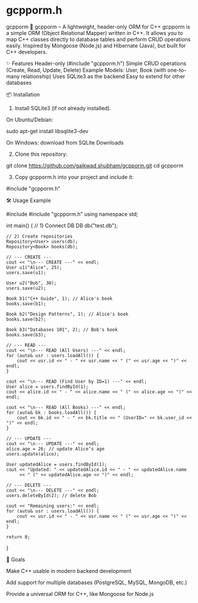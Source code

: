# gcpporm.h
 gcpporm  🚀 gcpporm – A lightweight, header-only ORM for C++  gcpporm is a simple ORM (Object Relational Mapper) written in C++. It allows you to map C++ classes directly to database tables and perform CRUD operations easily. Inspired by Mongoose (Node.js) and Hibernate (Java), but built for C++ developers. 

✨ Features
Header-only (#include "gcpporm.h")
Simple CRUD operations (Create, Read, Update, Delete)
Example Models: User, Book (with one-to-many relationship)
Uses SQLite3 as the backend
Easy to extend for other databases

📦 Installation

1. Install SQLite3 (if not already installed).

On Ubuntu/Debian:

sudo apt-get install libsqlite3-dev

On Windows: download from SQLite Downloads

2. Clone this repository:

git clone [https://github.com/gaikwad shubham/gcpporm.git](https://github.com/Gaikwadshubhams/gcpporm.h.git)
cd gcpporm

3. Copy gcpporm.h into your project and include it:

#include "gcpporm.h"

🛠️ Usage Example

#include <iostream>
#include "gcpporm.h"
using namespace std;

int main() {
    // 1) Connect DB
    DB db("test.db");

    // 2) Create repositories
    Repository<User> users(db);
    Repository<Book> books(db);

    // --- CREATE ---
    cout << "\n--- CREATE ---" << endl;
    User u1("Alice", 25);
    users.save(u1);

    User u2("Bob", 30);
    users.save(u2);

    Book b1("C++ Guide", 1); // Alice's book
    books.save(b1);

    Book b2("Design Patterns", 1); // Alice's book
    books.save(b2);

    Book b3("Databases 101", 2); // Bob's book
    books.save(b3);

    // --- READ ---
    cout << "\n--- READ (All Users) ---" << endl;
    for (auto& usr : users.loadAll()) {
        cout << usr.id << " - " << usr.name << " (" << usr.age << ")" << endl;
    }

    cout << "\n--- READ (Find User by ID=1) ---" << endl;
    User alice = users.findById(1);
    cout << alice.id << " - " << alice.name << " (" << alice.age << ")" << endl;

    cout << "\n--- READ (All Books) ---" << endl;
    for (auto& bk : books.loadAll()) {
        cout << bk.id << " - " << bk.title << " (UserID=" << bk.user_id << ")" << endl;
    }

    // --- UPDATE ---
    cout << "\n--- UPDATE ---" << endl;
    alice.age = 26; // update Alice’s age
    users.update(alice);

    User updatedAlice = users.findById(1);
    cout << "Updated: " << updatedAlice.id << " - " << updatedAlice.name 
         << " (" << updatedAlice.age << ")" << endl;

    // --- DELETE ---
    cout << "\n--- DELETE ---" << endl;
    users.deleteById(2); // delete Bob

    cout << "Remaining users:" << endl;
    for (auto& usr : users.loadAll()) {
        cout << usr.id << " - " << usr.name << " (" << usr.age << ")" << endl;
    }

    return 0;
}


🌟 Goals

Make C++ usable in modern backend development

Add support for multiple databases (PostgreSQL, MySQL, MongoDB, etc.)

Provide a universal ORM for C++, like Mongoose for Node.js


